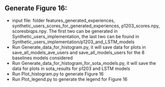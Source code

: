 ## Generate Figure 16:
* input file: folder features_generated_experiences, synthetic_users_scores_for_generated_experiences, p1203_scores.npy, scoresbiqps.npy. The first two can be generated in Synthetic_users_implementation, the last two can be found in Synthetic_users_implementation/p1203_and_LSTM_models 
* Run Generate_data_for_histogram.py, it will save data for plots in save_all_models_ave_users and save_all_models_users for the 8 baselines models considered
* Run Generate_data_for_histogram_for_sota_models.py, it will save the data for plots in sota_results for p1203 and LSTM models
* Run Plot_histogram.py to generate Figure 16
* Run Plot_legend.py to generate the legend for Figure 16